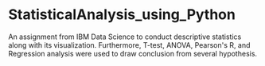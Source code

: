 # StatisticalAnalysis_using_Python
An assignment from IBM Data Science to conduct descriptive statistics along with its visualization. Furthermore, T-test, ANOVA, Pearson's R, and Regression analysis were used to draw conclusion from several hypothesis. 
